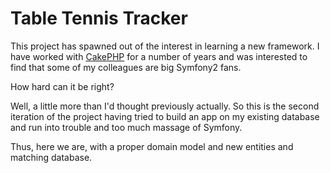 Table Tennis Tracker
=

This project has spawned out of the interest in learning a new framework. I have worked with [CakePHP](http://www.cakephp.org/) for a number of years and was interested to find that some of my colleagues are big Symfony2 fans.  

How hard can it be right?  

Well, a little more than I'd thought previously actually. So this is the second iteration of the project having tried to build an app on my existing database and run into trouble and too much massage of Symfony.  

Thus, here we are, with a proper domain model and new entities and matching database.